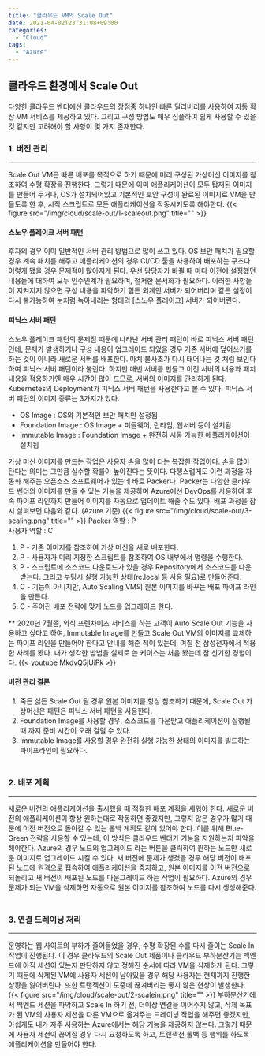 ```yaml
---
title: "클라우드 VM의 Scale Out"
date: 2021-04-02T23:31:08+09:00
categories:
  - "Cloud"
tags:
  - "Azure"
---
```


## 클라우드 환경에서 Scale Out
다양한 클라우드 벤더에선 클라우드의 장점중 하나인 빠른 딜리버리를 사용하여 자동 확장 VM 서비스를 제공하고 있다. 그리고 구성 방법도 매우 심플하여 쉽게 사용할 수 있을 것 같지만 고려해야 할 사항이 몇 가지 존재한다.

### 1. 버전 관리
----
Scale Out VM은 빠른 배포를 목적으로 하기 때문에 미리 구성된 가상머신 이미지를 참조하여 수평 확장을 진행한다. 그렇기 때문에 이미 애플리케이션이 모두 탑재된 이미지를 만들어 두거나, OS가 설치되어있고 기본적인 보안 구성이 완료된 이미지로 VM을 만들도록 한 후, 시작 스크립트로 모든 애플리케이션을 작동시키도록 해야한다.
{{< figure src="/img/cloud/scale-out/1-scaleout.png" title="" >}}

#### 스노우 플레이크 서버 패턴
후자의 경우 이미 일반적인 서버 관리 방법으로 많이 쓰고 있다. OS 보안 패치가 필요할 경우 계속 패치를 해주고 애플리케이션의 경우 CI/CD 툴을 사용하여 배포하는 구조다. 이렇게 됐을 경우 문제점이 많아지게 된다. 우선 담당자가 바뀔 때 마다 이전에 설정했던 내용들에 대하여 모두 인수인계가 필요하며, 철저한 문서화가 필요하다. 이러한 사항들이 지켜지지 않으면 구성 내용을 파악하기 힘든 외계인 서버가 되어버리며 같은 설정이 다시 불가능하여 눈처럼 녹아내리는 형태의 [스노우 플레이크] 서버가 되어버린다.

#### 피닉스 서버 패턴
스노우 플레이크 패턴의 문제점 때문에 나타난 서버 관리 패턴이 바로 피닉스 서버 패턴인데, 문제가 발생하거나 구성 내용이 업그레이드 되었을 경우 기존 서버에 덮어쓰기를 하는 것이 아니라 새로운 서버를 배포한다. 마치 불사조가 다시 태어나는 것 처럼 보인다 하여 피닉스 서버 패턴이라 불린다. 하지만 매번 서버를 만들고 이전 서버의 내용과 패치 내용을 적용하기엔 매우 시간이 많이 드므로, 서버의 이미지를 관리하게 된다. Kubernetes의 Deployment가 피닉스 서버 패턴을 사용한다고 볼 수 있다. 피닉스 서버 패턴의 이미지 종류는 3가지가 있다.
- OS Image : OS와 기본적인 보안 패치만 설정됨
- Foundation Image : OS Image + 미들웨어, 런타임, 웹서버 등이 설치됨
- Immutable Image : Foundation Image + 완전히 시동 가능한 애플리케이션이 설치됨

가상 머신 이미지를 만드는 작업은 사용자 손을 많이 타는 복잡한 작업이다. 손을 많이 탄다는 의미는 그만큼 실수할 확률이 높아진다는 뜻이다. 다행스럽게도 이런 과정을 자동화 해주는 오픈소스 소프트웨어가 있는데 바로 Packer다. Packer는 다양한 클라우드 벤더의 이미지를 만들 수 있는 기능을 제공하며 Azure에선 DevOps를 사용하여 후속 파이프 라인까지 만들어 이미지를 자동으로 업데이트 해줄 수도 있다. 배포 과정을 잠시 살펴보면 다음와 같다. (Azure 기준)
{{< figure src="/img/cloud/scale-out/3-scaling.png" title="" >}}
Packer 역할 : P  
사용자 역할 : C
1. P - 기존 이미지를 참조하여 가상 머신을 새로 배포한다.
1. P - 사용자가 미리 지정한 스크립트를 참조하여 OS 내부에서 명령을 수행한다.
1. P - 스크립트에 소스코드 다운로드가 있을 경우 Repository에서 소스코드를 다운 받는다. 그리고 부팅시 실행 가능한 상태(rc.local 등 사용 필요)로 만들어준다.
1. C - 기능이 아니지만, Auto Scaling VM의 원본 이미지를 바꾸는 배포 파이프 라인을 만든다.
1. C - 주어진 배포 전략에 맞게 노드를 업그레이드 한다.

** 2020년 7월쯤, 외식 프렌차이즈 서비스를 하는 고객이 Auto Scale Out 기능을 사용하고 싶다고 하여, Immutable Image를 만들고 Scale Out VM의 이미지를 교체하는 파이프 라인을 만들어야 한다고 안내를 해준 적이 있는데, 며칠 전 삼성전자에서 적용한 사례를 봤다. 내가 생각한 방법을 실제로 쓴 케이스는 처음 봤는데 참 신기한 경험이다.
{{< youtube MkdvQ5jUiPk >}}

#### 버전 관리 결론
1. 죽든 싫든 Scale Out 될 경우 원본 이미지를 항상 참조하기 때문에, Scale Out 가상머신은 패턴은 피닉스 서버 패턴을 사용한다.
1. Foundation Image를 사용할 경우, 소스코드를 다운받고 애플리케이션이 실행될 때 까지 준비 시간이 오래 걸릴 수 있다.
1. Immutable Image를 사용할 경우 완전히 실행 가능한 상태의 이미지를 빌드하는 파이프라인이 필요하다.  
　<br>

### 2. 배포 계획 
----
새로운 버전의 애플리케이션을 출시했을 때 적절한 배포 계획을 세워야 한다. 새로운 버전의 애플리케이션이 항상 원하는대로 작동하면 좋겠지만, 그렇지 않은 경우가 많기 때문에 이전 버전으로 돌아갈 수 있는 롤백 계획도 같이 있어야 한다. 이를 위해 Blue-Green 전략을 사용할 수 있는데, 이 방식은 클라우드 벤더가 기능을 지원하는지 파악을 해야한다. Azure의 경우 노드의 업그레이드 라는 버튼을 클릭하여 원하는 노드만 새로운 이미지로 업그레이드 시킬 수 있다. 새 버전에 문제가 생겼을 경우 해당 버전이 배포된 노드에 원격으로 접속하여 애플리케이션을 중지하고, 원본 이미지를 이전 버전으로 되돌리고 새 버전이 배포된 노드를 다운그레이드 하는 작업이 필요하다. Azure의 경우 문제가 되는 VM을 삭제하면 자동으로 원본 이미지를 참조하여 노드를 다시 생성해준다.  
　<br>

### 3. 연결 드레이닝 처리
----
운영하는 웹 사이트의 부하가 줄어들었을 경우, 수평 확장된 수를 다시 줄이는 Scale In 작업이 진행된다. 이 경우 클라우드의 Scale Out 제품이나 클라우드 부하분산기는 백엔드에 아직 세션이 있는지 판단하지 않고 정해진 순서에 따라 VM을 삭제하게 된다. 그렇기 때문에 삭제된 VM에 사용자 세션이 남아있을 경우 해당 사용자는 현재까지 진행한 상황을 잃어버린다. 또한 트랜젝션이 도중에 끊겨버리는 좋지 않은 현상이 발생한다. 
{{< figure src="/img/cloud/scale-out/2-scalein.png" title="" >}}
부하분산기에서 백엔드 세션을 파악하고 Scale In 하기 전, 더이상 연결을 이어주지 않고, 삭제 목표가 된 VM의 사용자 세션을 다른 VM으로 옮겨주는 드레이닝 작업을 해주면 좋겠지만, 아쉽게도 내가 자주 사용하는 Azure에서는 해당 기능을 제공하지 않는다. 그렇기 때문에 사용자 세션이 끊어질 경우 다시 요청하도록 하고, 트랜젝션 롤백 등 행위를 하도록 애플리케이션을 만들어야 한다.